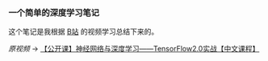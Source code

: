 ### 一个简单的深度学习笔记

这个笔记是我根据 [B站](#http://www.bilibili.com) 的视频学习总结下来的。

*原视频* -> [【公开课】神经网络与深度学习——TensorFlow2.0实战【中文课程】](https://www.bilibili.com/video/BV1jK4y187yB?p=49)
